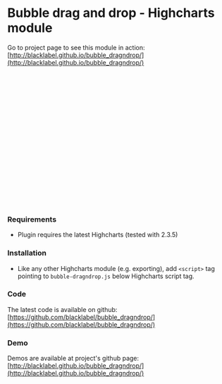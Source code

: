 <script src="http://code.jquery.com/jquery-1.9.1.min.js"></script>
<script src="http://code.highcharts.com/highcharts.js"></script>
<script src="./bubble-dragndrop.js"></script>

# Bubble drag and drop - Highcharts module

Go to project page to see this module in action: [http://blacklabel.github.io/bubble_dragndrop/](http://blacklabel.github.io/bubble_dragndrop/)


<div id="chart" style="height: 300px"></div>
<script>
window.chart = new Highcharts.Chart({
     chart: {
            renderTo:'chart',
            type: 'bubble'
        },
        title: {
            text: 'Highcharts Bubbles'
        },
        tooltip: {
            followTouchMove: true,
            followPointer: true
        },
        series: [{
            data: [[10,20,3],[5,13,10],[40,32,15]]
        }, {
            data: [[5,5,20],[21,12,10],[22,5,9]]
        }, {
            data: [[7,3,14],[13,10,4],[12,13,14]]
        }]
});
</script>

### Requirements

* Plugin requires the latest Highcharts (tested with 2.3.5)

### Installation

* Like any other Highcharts module (e.g. exporting), add `<script>` tag pointing to `bubble-dragndrop.js` below Highcharts script tag.

### Code

The latest code is available on github: [https://github.com/blacklabel/bubble_dragndrop/](https://github.com/blacklabel/bubble_dragndrop/)

### Demo

Demos are available at project's github page: [http://blacklabel.github.io/bubble_dragndrop/](http://blacklabel.github.io/bubble_dragndrop/)
